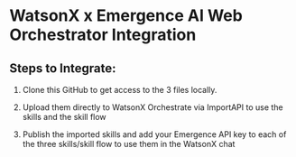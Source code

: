 # WatsonX x Emergence AI Web Orchestrator Integration

## Steps to Integrate:
1. Clone this GitHub to get access to the 3 files locally.

2. Upload them directly to WatsonX Orchestrate via ImportAPI to use the skills and the skill flow

3. Publish the imported skills and add your Emergence API key to each of the three skills/skill flow to use them in the WatsonX chat

